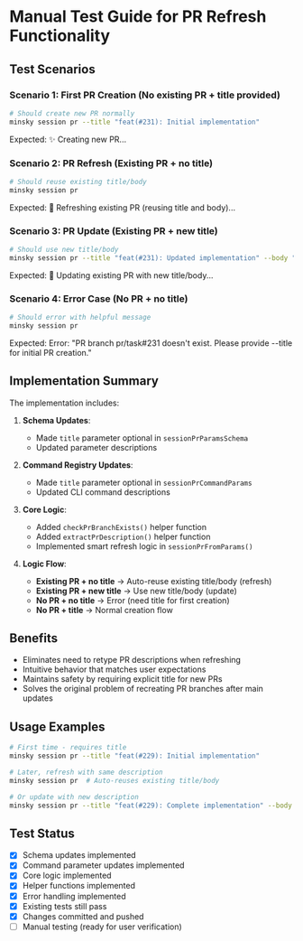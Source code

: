 # Manual Test Guide for PR Refresh Functionality

## Test Scenarios

### Scenario 1: First PR Creation (No existing PR + title provided)

```bash
# Should create new PR normally
minsky session pr --title "feat(#231): Initial implementation"
```

Expected: ✨ Creating new PR...

### Scenario 2: PR Refresh (Existing PR + no title)

```bash
# Should reuse existing title/body
minsky session pr
```

Expected: 🔄 Refreshing existing PR (reusing title and body)...

### Scenario 3: PR Update (Existing PR + new title)

```bash
# Should use new title/body
minsky session pr --title "feat(#231): Updated implementation" --body "Updated description"
```

Expected: 📝 Updating existing PR with new title/body...

### Scenario 4: Error Case (No PR + no title)

```bash
# Should error with helpful message
minsky session pr
```

Expected: Error: "PR branch pr/task#231 doesn't exist. Please provide --title for initial PR creation."

## Implementation Summary

The implementation includes:

1. **Schema Updates**:

   - Made `title` parameter optional in `sessionPrParamsSchema`
   - Updated parameter descriptions

2. **Command Registry Updates**:

   - Made `title` parameter optional in `sessionPrCommandParams`
   - Updated CLI command descriptions

3. **Core Logic**:

   - Added `checkPrBranchExists()` helper function
   - Added `extractPrDescription()` helper function
   - Implemented smart refresh logic in `sessionPrFromParams()`

4. **Logic Flow**:
   - **Existing PR + no title** → Auto-reuse existing title/body (refresh)
   - **Existing PR + new title** → Use new title/body (update)
   - **No PR + no title** → Error (need title for first creation)
   - **No PR + title** → Normal creation flow

## Benefits

- Eliminates need to retype PR descriptions when refreshing
- Intuitive behavior that matches user expectations
- Maintains safety by requiring explicit title for new PRs
- Solves the original problem of recreating PR branches after main updates

## Usage Examples

```bash
# First time - requires title
minsky session pr --title "feat(#229): Initial implementation"

# Later, refresh with same description
minsky session pr  # Auto-reuses existing title/body

# Or update with new description
minsky session pr --title "feat(#229): Complete implementation" --body "..."
```

## Test Status

- [x] Schema updates implemented
- [x] Command parameter updates implemented
- [x] Core logic implemented
- [x] Helper functions implemented
- [x] Error handling implemented
- [x] Existing tests still pass
- [x] Changes committed and pushed
- [ ] Manual testing (ready for user verification)
